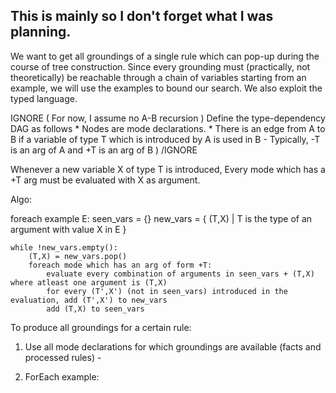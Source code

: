 ## This is mainly so I don't forget what I was planning.

We want to get all groundings of a single rule which can pop-up during the course of tree construction.
Since every grounding must (practically, not theoretically) be reachable through a chain of variables starting from an example, 
we will use the examples to bound our search. We also exploit the typed language.


IGNORE 
        ( For now, I assume no A-B recursion )
        Define the type-dependency DAG as follows
        * Nodes are mode declarations.
        * There is an edge from A to B if a variable of type T which is introduced by A is used in B
            - Typically, -T is an arg of A  and +T is an arg of B ) 
/IGNORE


Whenever a new variable X of type T is introduced, Every mode which has a +T arg must be evaluated with X as argument.   


Algo:

foreach example E:
    seen_vars = {}
    new_vars = { (T,X)  | T is the type of an argument with value X in E }

    while !new_vars.empty():
        (T,X) = new_vars.pop()
        foreach mode which has an arg of form +T:
            evaluate every combination of arguments in seen_vars + (T,X) where atleast one argument is (T,X)
            for every (T',X') (not in seen_vars) introduced in the evaluation, add (T',X') to new_vars
            add (T,X) to seen_vars
    

To produce all groundings for a certain rule:
1. Use all mode declarations for which groundings are available (facts and processed rules) - 

2.  ForEach example:
